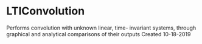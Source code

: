 # LTIConvolution
Performs convolution with unknown linear, time- invariant systems, through graphical and analytical comparisons of their outputs
Created 10-18-2019
